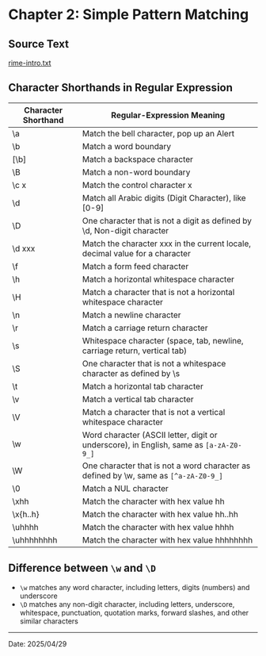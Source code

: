 # Chapter 2: Simple Pattern Matching

## Source Text

[rime-intro.txt](ch02/rime-intro.txt)

## Character Shorthands in Regular Expression

| Character Shorthand | Regular-Expression Meaning |
| --- | --- |
| \a | Match the bell character, pop up an Alert |
| \b | Match a word boundary |
| [\b] | Match a backspace character |
| \B | Match a non-word boundary |
| \c x | Match the control character x |
| \d | Match all Arabic digits (Digit Character), like [0-9] |
| \D | One character that is not a digit as defined by \d, Non-digit character |
| \d xxx | Match the character xxx in the current locale, decimal value for a character |
| \f | Match a form feed character |
| \h | Match a horizontal whitespace character |
| \H | Match a character that is not a horizontal whitespace character |
| \n | Match a newline character |
| \r | Match a carriage return character |
| \s | Whitespace character (space, tab, newline, carriage return, vertical tab) |
| \S | One character that is not a whitespace character as defined by \s |
| \t | Match a horizontal tab character |
| \v | Match a vertical tab character |
| \V | Match a character that is not a vertical whitespace character |
| \w | Word character (ASCII letter, digit or underscore), in English, same as `[a-zA-Z0-9_]` |
| \W | One character that is not a word character as defined by \w, same as `[^a-zA-Z0-9_]` |
| \0 | Match a NUL character |
| \xhh | Match the character with hex value hh |
| \x{h..h} | Match the character with hex value hh..hh |
| \uhhhh | Match the character with hex value hhhh |
| \uhhhhhhhh | Match the character with hex value hhhhhhhh |

## Difference between `\w` and `\D`

- `\w` matches any word character, including letters, digits (numbers) and underscore
- `\D` matches any non-digit character, including letters, underscore, whitespace, punctuation, quotation marks, forward slashes, and other similar characters

---

Date: 2025/04/29